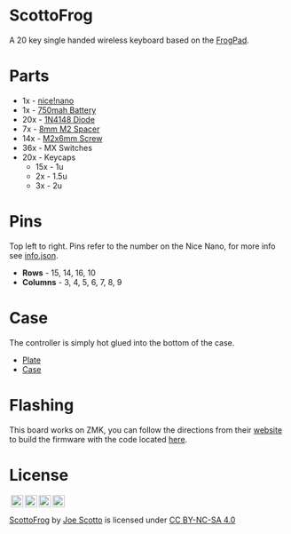 # ScottoFrog

A 20 key single handed wireless keyboard based on the [FrogPad](frogpad.com).

<!-- ![ScottoFrog](https://user-images.githubusercontent.com/8194147/194949089-a323674f-a2eb-4fab-a057-6fe8e1e2bb1e.jpg)
![Matrix](https://user-images.githubusercontent.com/8194147/194949107-1d2297ff-7f8b-45ae-bd8b-bcda7d5c5bae.jpg)
![Controller](https://user-images.githubusercontent.com/8194147/194949127-ff86b4ef-fc1b-4783-b92c-471934d80e54.jpg) -->

# Parts

-   1x - [nice!nano](https://nicekeyboards.com/nice-nano/)
-   1x - [750mah Battery](https://typeractive.xyz/products/lithium-battery-750mah)
-   20x - [1N4148 Diode](https://amzn.to/3DMbQZ5)
-   7x - [8mm M2 Spacer](https://amzn.to/3r1xdxO)
-   14x - [M2x6mm Screw](https://amzn.to/3r1xdxO)
-   36x - MX Switches
-   20x - Keycaps
    -   15x - 1u
    -   2x - 1.5u
    -   3x - 2u

# Pins

Top left to right. Pins refer to the number on the Nice Nano, for more info see [info.json](ZMK/info.json).

-   **Rows** - 15, 14, 16, 10
-   **Columns** - 3, 4, 5, 6, 7, 8, 9

# Case

The controller is simply hot glued into the bottom of the case.

-   [Plate](Case/ScottoFrog%20-%20Plate.stl)
-   [Case](Case/ScottoFrog%20-%20Case.stl)

# Flashing

This board works on ZMK, you can follow the directions from their [website](https://zmk.dev) to build the firmware with the code located [here](ZMK/).

# License

<img style="height:22px!important;margin-left:3px;vertical-align:text-bottom;" src="https://mirrors.creativecommons.org/presskit/icons/cc.svg?ref=chooser-v1"><img style="height:22px!important;margin-left:3px;vertical-align:text-bottom;" src="https://mirrors.creativecommons.org/presskit/icons/by.svg?ref=chooser-v1"><img style="height:22px!important;margin-left:3px;vertical-align:text-bottom;" src="https://mirrors.creativecommons.org/presskit/icons/nc.svg?ref=chooser-v1"><img style="height:22px!important;margin-left:3px;vertical-align:text-bottom;" src="https://mirrors.creativecommons.org/presskit/icons/sa.svg?ref=chooser-v1"></a></p>

<p xmlns:cc="http://creativecommons.org/ns#" xmlns:dct="http://purl.org/dc/terms/"><a property="dct:title" rel="cc:attributionURL" href="https://github.com/joe-scotto/keyboards/tree/main/ScottoFrog">ScottoFrog</a> by <a rel="cc:attributionURL dct:creator" property="cc:attributionName" href="https://github.com/joe-scotto">Joe Scotto</a> is licensed under <a href="http://creativecommons.org/licenses/by-nc-sa/4.0/?ref=chooser-v1" target="_blank" rel="license noopener noreferrer" style="display:inline-block;">CC BY-NC-SA 4.0
